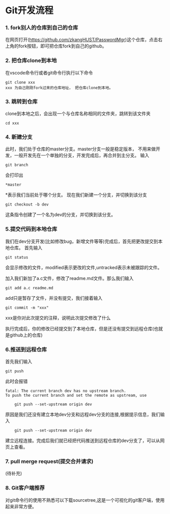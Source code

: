 # Git开发流程

### 1. fork别人的仓库到自己的仓库

在网页打开(https://github.com/zkangHUST/PasswordMgr)这个仓库，点击右上角的fork按钮，即可把仓库fork到自己的github。

### 2. 把仓库clone到本地

在vscode命令行或者git命令行执行以下命令
```
git clone xxx
xxx 为自己刚刚fork过来的仓库地址， 把仓库clone到本地。
```

### 3. 跳转到仓库

clone到本地之后，会出现一个与仓库名称相同的文件夹，跳转到该文件夹
```
cd xxx
```

### 4. 新建分支

此时，我们处于仓库的master分支。master分支一般是稳定版本， 不用来做开发，一般开发先在一个单独的分支，开发完成后，再合并到主分支。
输入
```
git branch
```
会打印出
```
*master
```
*表示我们当前处于哪个分支。 现在我们新建一个分支，并切换到该分支
```
git checkout -b dev
```
这条指令创建了一个名为dev的分支，并切换到该分支。

### 5.提交代码到本地仓库

我们在dev分支开发(比如修改bug，新增文件等等)完成后，首先把更改提交到本地仓库。
首先输入
```
git status
```
会显示修改的文件，modified表示更改的文件,untracked表示未被跟踪的文件。

加入我们新加了a.c文件，修改了readme.md文件。那么我们输入
```
git add a.c readme.md
```
add只是暂存了文件，并没有提交，我们接着输入
```
git commit -m "xxx"
```
xxx是你对此次提交的注释，说明此次提交修改了什么

执行完成后，你的修改已经提交到了本地仓库，但是还没有提交到远程仓库(也就是github上的仓库)

### 6.推送到远程仓库

首先我们输入
```
git push
```
此时会报错
```
fatal: The current branch dev has no upstream branch.
To push the current branch and set the remote as upstream, use

    git push --set-upstream origin dev
```
原因是我们还没有建立本地dev分支和远程dev分支的连接,根据提示信息，我们输入
```
    git push --set-upstream origin dev
```
建立远程连接。完成后我们就已经把代码推送到远程仓库的dev分支了，可以从网页上查看。

### 7. pull merge request(提交合并请求)
(待补充)

### 8. Git客户端推荐

对git命令行的使用不熟悉可以下载sourcetree,这是一个可视化的git客户端，使用起来非常方便。







